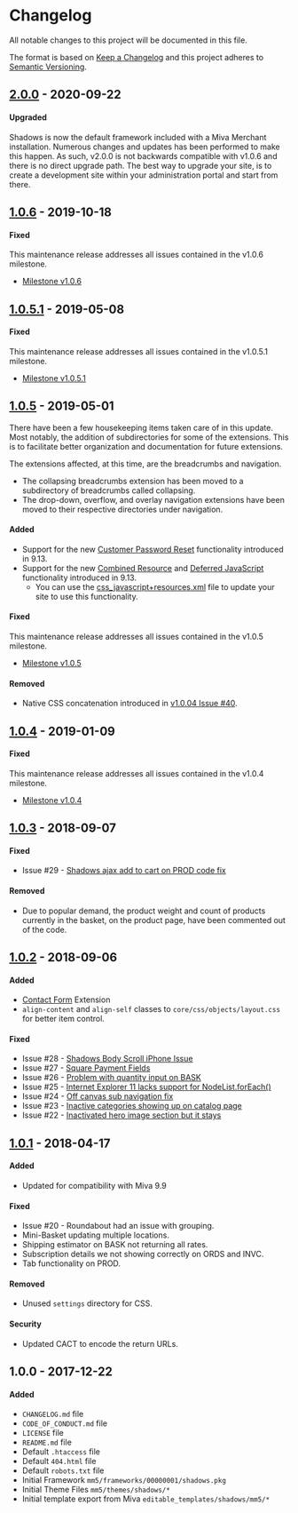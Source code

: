 # Changelog
All notable changes to this project will be documented in this file.

The format is based on [Keep a Changelog](http://keepachangelog.com/en/1.0.0/)
and this project adheres to [Semantic Versioning](http://semver.org/spec/v2.0.0.html).

[2.0.0]: https://github.com/mivaecommerce/readytheme-shadows/compare/v1.0.6...v2.0.0
## [2.0.0] - 2020-09-22

#### Upgraded
Shadows is now the default framework included with a Miva Merchant installation. Numerous changes and updates has been performed to make this happen. As such, v2.0.0 is not backwards compatible with v1.0.6 and there is no direct upgrade path. The best way to upgrade your site, is to create a development site within your administration portal and start from there.

[1.0.6]: https://github.com/mivaecommerce/readytheme-shadows/compare/v1.0.5.1...v1.0.6
## [1.0.6] - 2019-10-18

#### Fixed
This maintenance release addresses all issues contained in the v1.0.6 milestone.
- [Milestone v1.0.6](https://github.com/mivaecommerce/readytheme-shadows/milestone/7?closed=1)

[1.0.5.1]: https://github.com/mivaecommerce/readytheme-shadows/compare/v1.0.5...v1.0.5.1
## [1.0.5.1] - 2019-05-08

#### Fixed
This maintenance release addresses all issues contained in the v1.0.5.1 milestone.
- [Milestone v1.0.5.1](https://github.com/mivaecommerce/readytheme-shadows/milestone/6?closed=1)

[1.0.5]: https://github.com/mivaecommerce/readytheme-shadows/compare/v1.0.4...v1.0.5
## [1.0.5] - 2019-05-01
There have been a few housekeeping items taken care of in this update. Most notably, the addition of subdirectories for 
some of the extensions. This is to facilitate better organization and documentation for future extensions.

The extensions affected, at this time, are the breadcrumbs and navigation.
- The collapsing breadcrumbs extension has been moved to a subdirectory of breadcrumbs called collapsing.
- The drop-down, overflow, and overlay navigation extensions have been moved to their respective directories under navigation.

#### Added
- Support for the new [Customer Password Reset](https://docs.miva.com/how-to-guide/customer-password-reset) functionality introduced in 9.13.
- Support for the new [Combined Resource](https://docs.miva.com/how-to-guides/javascript-asset-management#combined-resources) and [Deferred JavaScript](https://docs.miva.com/how-to-guides/deferred-javascript) functionality introduced in 9.13.
	- You can use the [css_javascript+resources.xml](css_javascript_resources.xml) file to update your site to use this functionality.

#### Fixed
This maintenance release addresses all issues contained in the v1.0.5 milestone.
- [Milestone v1.0.5](https://github.com/mivaecommerce/readytheme-shadows/milestone/5?closed=1)

#### Removed
- Native CSS concatenation introduced in [v1.0.04 Issue #40](https://github.com/mivaecommerce/readytheme-shadows/issues/40). 

[1.0.4]: https://github.com/mivaecommerce/readytheme-shadows/compare/v1.0.3...v1.0.4
## [1.0.4] - 2019-01-09
#### Fixed
This maintenance release addresses all issues contained in the v1.0.4 milestone.
- [Milestone v1.0.4](https://github.com/mivaecommerce/readytheme-shadows/milestone/4?closed=1)

[1.0.3]: https://github.com/mivaecommerce/readytheme-shadows/compare/v1.0.2...v1.0.3
## [1.0.3] - 2018-09-07
#### Fixed
- Issue #29 - [Shadows ajax add to cart on PROD code fix](https://github.com/mivaecommerce/readytheme-shadows/issues/29)

#### Removed
- Due to popular demand, the product weight and count of products currently in the basket, on the product page, 
have been commented out of the code.

[1.0.2]: https://github.com/mivaecommerce/readytheme-shadows/compare/v1.0.1...v1.0.2
## [1.0.2] - 2018-09-06
#### Added
- [Contact Form](https://github.com/mivaecommerce/Extensions/tree/master/contact) Extension
- `align-content` and `align-self` classes to `core/css/objects/layout.css` for better item control.

#### Fixed
- Issue #28 - [Shadows Body Scroll iPhone Issue](https://github.com/mivaecommerce/readytheme-shadows/issues/28)
- Issue #27 - [Square Payment Fields](https://github.com/mivaecommerce/readytheme-shadows/issues/27)
- Issue #26 - [Problem with quantity input on BASK](https://github.com/mivaecommerce/readytheme-shadows/issues/26)
- Issue #25 - [Internet Explorer 11 lacks support for NodeList.forEach()](https://github.com/mivaecommerce/readytheme-shadows/issues/25)
- Issue #24 - [Off canvas sub navigation fix](https://github.com/mivaecommerce/readytheme-shadows/issues/24)
- Issue #23 - [Inactive categories showing up on catalog page](https://github.com/mivaecommerce/readytheme-shadows/issues/23)
- Issue #22 - [Inactivated hero image section but it stays](https://github.com/mivaecommerce/readytheme-shadows/issues/22)

[1.0.1]: https://github.com/mivaecommerce/readytheme-shadows/compare/v1.0.0...v1.0.1
## [1.0.1] - 2018-04-17
#### Added
- Updated for compatibility with Miva 9.9

#### Fixed
- Issue #20 - Roundabout had an issue with grouping.
- Mini-Basket updating multiple locations.
- Shipping estimator on BASK not returning all rates.
- Subscription details we not showing correctly on ORDS and INVC.
- Tab functionality on PROD.

#### Removed
- Unused `settings` directory for CSS.

#### Security
- Updated CACT to encode the return URLs. 

## 1.0.0 - 2017-12-22
#### Added
- `CHANGELOG.md` file
- `CODE_OF_CONDUCT.md` file
- `LICENSE` file
- `README.md` file
- Default `.htaccess` file
- Default `404.html` file
- Default `robots.txt` file
- Initial Framework `mm5/frameworks/00000001/shadows.pkg`
- Initial Theme Files `mm5/themes/shadows/*`
- Initial template export from Miva `editable_templates/shadows/mm5/*`
